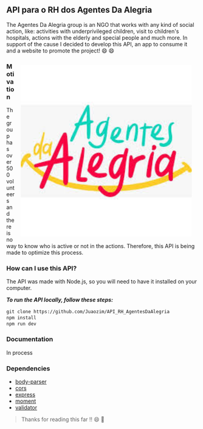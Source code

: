 ## API para o RH dos Agentes Da Alegria
  The Agentes Da Alegria group is an NGO that works with any kind of social action,
  like: activities with underprivileged children, visit to children's hospitals, actions with the elderly and special people and much more. 
  In support of the cause I decided to develop this API, an app to consume it and a website to promote the project!  :smile: :smile:

<img src="./src/logo.jpg" alt="logo image" width=450 style="float:right; padding:16px">


### Motivation
  The group has over 500 volunteers and there is no way to know who is active or not in the actions.
  Therefore, this API is being made to optimize this process.

### How can I use this API?
  The API was made with Node.js, so you will need to have it installed on your computer.

  ***To run the API locally, follow these steps:***
```
git clone https://github.com/Juaozim/API_RH_AgentesDaAlegria
npm install
npm run dev
```
### Documentation
  In process

### Dependencies
- [body-parser](https://www.npmjs.com/package/body-parser)
- [cors](https://www.npmjs.com/package/cors)
- [express](https://www.npmjs.com/package/express)
- [moment](https://www.npmjs.com/package/moment)
- [validator](https://www.npmjs.com/package/validator)
  
  
> Thanks for reading this far !!   :smile: :yellow_heart:
